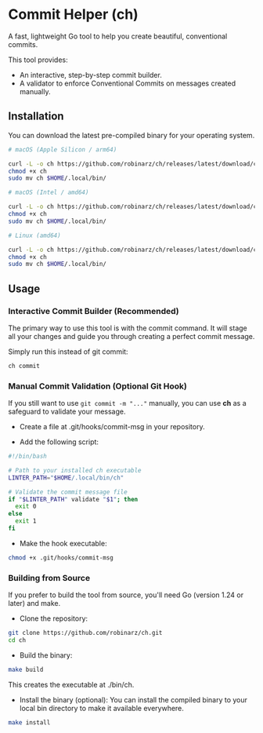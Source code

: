 # Commit Helper (ch)

A fast, lightweight Go tool to help you create beautiful, conventional commits.

This tool provides:

 - An interactive, step-by-step commit builder.
 - A validator to enforce Conventional Commits on messages created manually.

## Installation

You can download the latest pre-compiled binary for your operating system.

```bash
# macOS (Apple Silicon / arm64)

curl -L -o ch https://github.com/robinarz/ch/releases/latest/download/ch-darwin-arm64
chmod +x ch
sudo mv ch $HOME/.local/bin/
```

```bash
# macOS (Intel / amd64)

curl -L -o ch https://github.com/robinarz/ch/releases/latest/download/ch-darwin-amd64
chmod +x ch
sudo mv ch $HOME/.local/bin/
```

```bash
# Linux (amd64)

curl -L -o ch https://github.com/robinarz/ch/releases/latest/download/ch-linux-amd64
chmod +x ch
sudo mv ch $HOME/.local/bin/
```

## Usage
### Interactive Commit Builder (Recommended)

The primary way to use this tool is with the commit command. It will stage all your changes and guide you through creating a perfect commit message.

Simply run this instead of git commit:

```bash
ch commit
```

### Manual Commit Validation (Optional Git Hook)

If you still want to use `git commit -m "..."` manually, you can use **ch** as a safeguard to validate your message.

- Create a file at .git/hooks/commit-msg in your repository.

- Add the following script:

```bash
#!/bin/bash

# Path to your installed ch executable
LINTER_PATH="$HOME/.local/bin/ch"

# Validate the commit message file
if "$LINTER_PATH" validate "$1"; then
  exit 0
else
  exit 1
fi
```

- Make the hook executable:

```bash
chmod +x .git/hooks/commit-msg
```

### Building from Source

If you prefer to build the tool from source, you'll need Go (version 1.24 or later) and make.


- Clone the repository:

```bash
git clone https://github.com/robinarz/ch.git
cd ch
```

- Build the binary:

```bash
make build
```
This creates the executable at ./bin/ch.

- Install the binary (optional):
You can install the compiled binary to your local bin directory to make it available everywhere.

```bash
make install
```
    
